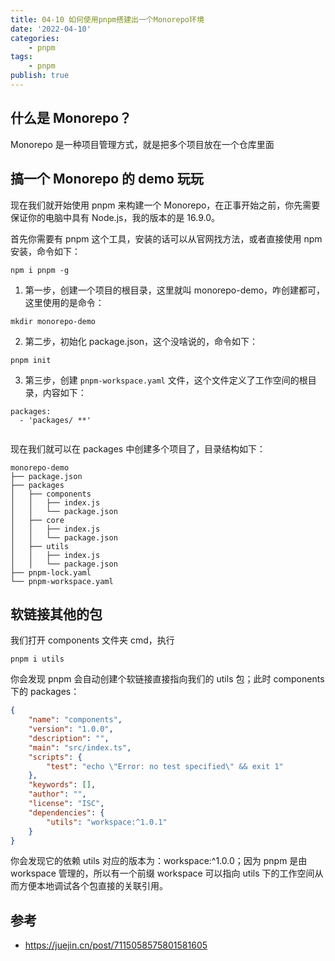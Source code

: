 ```yaml
---
title: 04-10 如何使用pnpm搭建出一个Monorepo环境
date: '2022-04-10'
categories:
    - pnpm
tags:
    - pnpm
publish: true
---
```


## 什么是 Monorepo？

Monorepo 是一种项目管理方式，就是把多个项目放在一个仓库里面

## 搞一个 Monorepo 的 demo 玩玩

现在我们就开始使用 pnpm 来构建一个 Monorepo，在正事开始之前，你先需要保证你的电脑中具有 Node.js，我的版本的是 16.9.0。

首先你需要有 pnpm 这个工具，安装的话可以从官网找方法，或者直接使用 npm 安装，命令如下：

```shell
npm i pnpm -g

```

1. 第一步，创建一个项目的根目录，这里就叫 monorepo-demo，咋创建都可，这里使用的是命令：

```shell
mkdir monorepo-demo

```

2. 第二步，初始化 package.json，这个没啥说的，命令如下：

```shell
pnpm init

```

3. 第三步，创建 `pnpm-workspace.yaml` 文件，这个文件定义了工作空间的根目录，内容如下：

```shell
packages:
  - 'packages/ **'


```

现在我们就可以在 packages 中创建多个项目了，目录结构如下：

```
monorepo-demo
├── package.json
├── packages
│   ├── components
│   │   ├── index.js
│   │   └── package.json
│   ├── core
│   │   ├── index.js
│   │   └── package.json
│   ├── utils
│   │   ├── index.js
│   │   └── package.json
├── pnpm-lock.yaml
└── pnpm-workspace.yaml

```

## 软链接其他的包

我们打开 components 文件夹 cmd，执行

```shell
pnpm i utils

```

你会发现 pnpm 会自动创建个软链接直接指向我们的 utils 包；此时 components 下的 packages：

```json
{
    "name": "components",
    "version": "1.0.0",
    "description": "",
    "main": "src/index.ts",
    "scripts": {
        "test": "echo \"Error: no test specified\" && exit 1"
    },
    "keywords": [],
    "author": "",
    "license": "ISC",
    "dependencies": {
        "utils": "workspace:^1.0.1"
    }
}
```

你会发现它的依赖 utils 对应的版本为：workspace:^1.0.0；因为 pnpm 是由 workspace 管理的，所以有一个前缀 workspace 可以指向 utils 下的工作空间从而方便本地调试各个包直接的关联引用。

## 参考

-   <a target="_blank" href="https://juejin.cn/post/7115058575801581605">https://juejin.cn/post/7115058575801581605</a>
